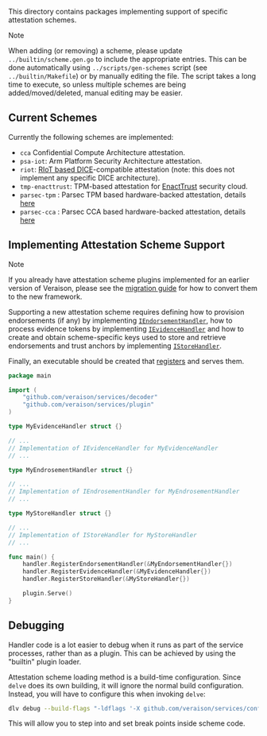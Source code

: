 This directory contains packages implementing support of specific attestation
schemes.

> [!NOTE]
> When adding (or removing) a scheme, please update `../builtin/scheme.gen.go`
> to include the appropriate entries. This can be done automatically using
> `../scripts/gen-schemes` script (see `../builtin/Makefile`) or by manually
> editing the file. The script takes a long time to execute, so unless multiple
> schemes are being added/moved/deleted, manual editing may be easier.

## Current Schemes

Currently the following schemes are implemented:

- `cca` Confidential Compute Architecture attestation.
- `psa-iot`: Arm Platform Security Architecture attestation.
- `riot`: [RIoT based DICE](https://trustedcomputinggroup.org/work-groups/dice-architectures/)-compatible
  attestation (note: this does not implement any specific DICE architecture).
- `tmp-enacttrust`: TPM-based attestation for
  [EnactTrust](https://www.enacttrust.com/) security cloud.
- `parsec-tpm` : Parsec TPM based hardware-backed attestation, details
  [here](https://github.com/CCC-Attestation/attested-tls-poc/blob/main/doc/parsec-evidence-tpm.md)
- `parsec-cca` : Parsec CCA based hardware-backed attestation, details
   [here](https://github.com/CCC-Attestation/attested-tls-poc/blob/main/doc/parsec-evidence-cca.md)

## Implementing Attestation Scheme Support

> [!NOTE]
> If you already have attestation scheme plugins implemented for an
> earlier version of Veraison, please see the [migration guide](MIGRATING.md)
> for how to convert them to the new framework.

Supporting a new attestation scheme requires defining how to provision
endorsements (if any) by implementing [`IEndorsementHandler`](../handler/iendorsementhandler.go),
how to process evidence tokens by implementing [`IEvidenceHandler`](../handler/ievidencehandler.go) and
how to create and obtain scheme-specific keys used to store and retrieve endorsements and trust anchors
by implementing [`IStoreHandler`](../handler/istorehandler.go).

Finally, an executable should be created that [registers](../handler/plugin.go)
and serves them.

```go
package main

import (
	"github.com/veraison/services/decoder"
	"github.com/veraison/services/plugin"
)

type MyEvidenceHandler struct {}

// ...
// Implementation of IEvidenceHandler for MyEvidenceHandler
// ...

type MyEndrosementHandler struct {}

// ...
// Implementation of IEndrosementHandler for MyEndrosementHandler
// ...

type MyStoreHandler struct {}

// ...
// Implementation of IStoreHandler for MyStoreHandler
// ...

func main() {
	handler.RegisterEndorsementHandler(&MyEndorsementHandler{})
	handler.RegisterEvidenceHandler(&MyEvidenceHandler{})
	handler.RegisterStoreHandler(&MyStoreHandler{})

	plugin.Serve()
}
```

## Debugging

Handler code is a lot easier to debug when it runs as part of the service
processes, rather than as a plugin. This can be achieved by using the "builtin"
plugin loader.

Attestation scheme loading method is a build-time configuration. Since `delve`
does its own building, it will ignore the normal build configuration. Instead,
you will have to configure this when invoking `delve`:

```sh
dlv debug --build-flags "-ldflags '-X github.com/veraison/services/config.SchemeLoader=builtin'"
```

This will allow you to step into and set break points inside scheme code.
